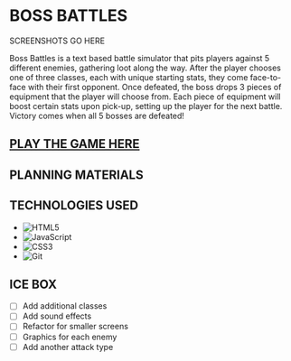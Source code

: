 # __BOSS BATTLES__

SCREENSHOTS GO HERE


Boss Battles is a text based battle simulator that pits players against 5 different enemies, gathering loot along the way. After the player chooses one of three classes, each with unique starting stats, they come face-to-face with their first opponent. Once defeated, the boss drops 3 pieces of equipment that the player will choose from. Each piece of equipment will boost certain stats upon pick-up, setting up the player for the next battle. Victory comes when all 5 bosses are defeated!

## [__PLAY THE GAME HERE__](https://kevinroost-bossbattles.netlify.app/)

## __PLANNING MATERIALS__

## __TECHNOLOGIES USED__
- ![HTML5](https://img.shields.io/badge/html5-%23E34F26.svg?style=for-the-badge&logo=html5&logoColor=white)
- ![JavaScript](https://img.shields.io/badge/javascript-%23323330.svg?style=for-the-badge&logo=javascript&logoColor=%23F7DF1E)
- ![CSS3](https://img.shields.io/badge/css3-%231572B6.svg?style=for-the-badge&logo=css3&logoColor=white)
- ![Git](https://img.shields.io/badge/git-%23F05033.svg?style=for-the-badge&logo=git&logoColor=white)



## __ICE BOX__

- [ ] Add additional classes
- [ ] Add sound effects
- [ ] Refactor for smaller screens
- [ ] Graphics for each enemy
- [ ] Add another attack type